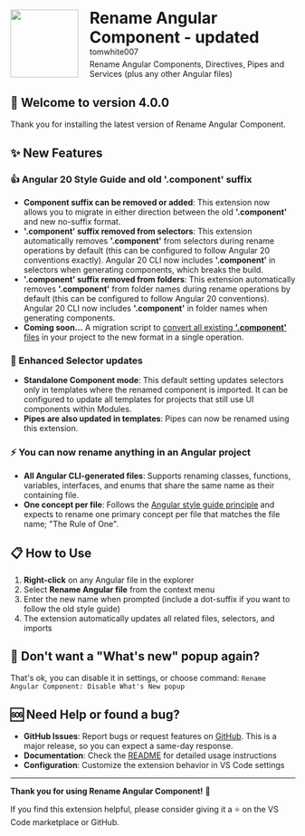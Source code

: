 <div style="display: flex; align-items: center; gap: 20px; margin-bottom: 30px;">
  <img src="https://cdn.jsdelivr.net/gh/tomwhite007/rename-angular-component@main/assets/rename-angular-component-icon.png" height="120">
  <div>
    <h1 style="margin: 0; border-bottom: none;">Rename Angular Component - updated</h1>
    <p style="margin: 0 0 5px 0;">tomwhite007</p>
    <p style="margin: 0;">Rename Angular Components, Directives, Pipes and Services (plus any other Angular files)</p>
  </div>
</div>

## 🎉 Welcome to version 4.0.0

Thank you for installing the latest version of Rename Angular Component.

## ✨ New Features

### 👍 Angular 20 Style Guide and old '.component' suffix

- **Component suffix can be removed or added**: This extension now allows you to migrate in either direction between the old **'.component'** and new no-suffix format.
- **'.component' suffix removed from selectors**: This extension automatically removes **'.component'** from selectors during rename operations by default (this can be configured to follow Angular 20 conventions exactly). Angular 20 CLI now includes **'.component'** in selectors when generating components, which breaks the build.
- **'.component' suffix removed from folders**: This extension automatically removes **'.component'** from folder names during rename operations by default (this can be configured to follow Angular 20 conventions). Angular 20 CLI now includes **'.component'** in folder names when generating components.
- **Coming soon...** A migration script to [convert all existing **'.component'** files](https://github.com/tomwhite007/rename-angular-component/issues/56) in your project to the new format in a single operation.

### 🌈 Enhanced Selector updates

- **Standalone Component mode**: This default setting updates selectors only in templates where the renamed component is imported. It can be configured to update all templates for projects that still use UI components within Modules.
- **Pipes are also updated in templates**: Pipes can now be renamed using this extension.

### ⚡ You can now rename anything in an Angular project

- **All Angular CLI-generated files**: Supports renaming classes, functions, variables, interfaces, and enums that share the same name as their containing file.
- **One concept per file**: Follows the [Angular style guide principle](https://angular.dev/style-guide#one-concept-per-file) and expects to rename one primary concept per file that matches the file name; "The Rule of One".

## 📋 How to Use

1. **Right-click** on any Angular file in the explorer
2. Select **Rename Angular file** from the context menu
3. Enter the new name when prompted (include a dot-suffix if you want to follow the old style guide)
4. The extension automatically updates all related files, selectors, and imports

## 🙈 Don't want a "What's new" popup again?

That's ok, you can disable it in settings, or choose command: `Rename Angular Component: Disable What's New popup`

## 🆘 Need Help or found a bug?

- **GitHub Issues**: Report bugs or request features on [GitHub](https://github.com/tomwhite007/rename-angular-component/issues). This is a major release, so you can expect a same-day response.
- **Documentation**: Check the [README](https://github.com/tomwhite007/rename-angular-component#readme) for detailed usage instructions
- **Configuration**: Customize the extension behavior in VS Code settings

---

**Thank you for using Rename Angular Component!** 🚀

If you find this extension helpful, please consider giving it a ⭐ on the VS Code marketplace or GitHub.
